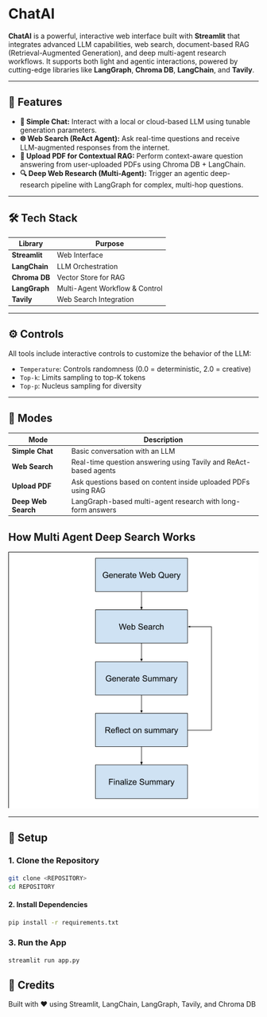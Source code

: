 # ChatAI

**ChatAI** is a powerful, interactive web interface built with **Streamlit** that integrates advanced LLM capabilities, web search, document-based RAG (Retrieval-Augmented Generation), and deep multi-agent research workflows. It supports both light and agentic interactions, powered by cutting-edge libraries like **LangGraph**, **Chroma DB**, **LangChain**, and **Tavily**.

---

## 🚀 Features

- **🧠 Simple Chat:** Interact with a local or cloud-based LLM using tunable generation parameters.
- **🌐 Web Search (ReAct Agent):** Ask real-time questions and receive LLM-augmented responses from the internet.
- **📄 Upload PDF for Contextual RAG:** Perform context-aware question answering from user-uploaded PDFs using Chroma DB + LangChain.
- **🔍 Deep Web Research (Multi-Agent):** Trigger an agentic deep-research pipeline with LangGraph for complex, multi-hop questions.

---

## 🛠️ Tech Stack

| Library     | Purpose                                     |
|-------------|---------------------------------------------|
| **Streamlit** | Web Interface                             |
| **LangChain** | LLM Orchestration                         |
| **Chroma DB** | Vector Store for RAG                      |
| **LangGraph** | Multi-Agent Workflow & Control            |
| **Tavily**    | Web Search Integration                    |

---

## ⚙️ Controls

All tools include interactive controls to customize the behavior of the LLM:

- `Temperature`: Controls randomness (0.0 = deterministic, 2.0 = creative)
- `Top-k`: Limits sampling to top-K tokens
- `Top-p`: Nucleus sampling for diversity

---

## 📁 Modes

| Mode             | Description                                                                 |
|------------------|-----------------------------------------------------------------------------|
| **Simple Chat**   | Basic conversation with an LLM                                              |
| **Web Search**    | Real-time question answering using Tavily and ReAct-based agents           |
| **Upload PDF**    | Ask questions based on content inside uploaded PDFs using RAG              |
| **Deep Web Search** | LangGraph-based multi-agent research with long-form answers               |


## How Multi Agent Deep Search Works

<img src="./Multi Agent Deep Search (1).png" style="height:320; width:320">

---

## 🔧 Setup

### 1. Clone the Repository
```bash
git clone <REPOSITORY>
cd REPOSITORY
```

#### 2. Install Dependencies
```bash
pip install -r requirements.txt
```

### 3. Run the App
```bash
streamlit run app.py
```


## 🧠 Credits
Built with ❤️ using Streamlit, LangChain, LangGraph, Tavily, and Chroma DB